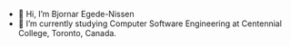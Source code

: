 - 👋 Hi, I’m Bjornar Egede-Nissen
- 🌱 I’m currently studying Computer Software Engineering at Centennial College, Toronto, Canada.
